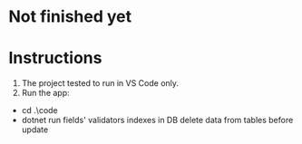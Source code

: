 # Not finished yet

# Instructions
1. The project tested to run in VS Code only.
2. Run the app:
- cd .\code
- dotnet run
fields' validators 
indexes in DB
delete data from tables before update  
